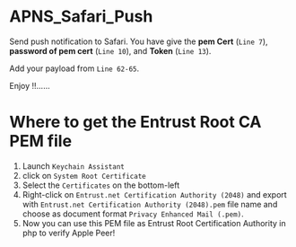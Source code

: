# APNS_Safari_Push

  Send push notification to Safari. You have give the **pem Cert** (`Line 7`), **password of pem cert** (`Line 10`), and **Token** (`Line 13`).

  Add your payload from `Line 62-65`.

  Enjoy !!......

# Where to get the Entrust Root CA PEM file

  1. Launch `Keychain Assistant` 
  2. click on `System Root Certificate` 
  3. Select the `Certificates` on the bottom-left 
  4. Right-click on `Entrust.net Certification Authority (2048)` and export with `Entrust.net Certification Authority (2048).pem` file name and choose as document format `Privacy Enhanced Mail (.pem)`. 
  5. Now you can use this PEM file as Entrust Root Certification Authority in php to verify Apple Peer!
